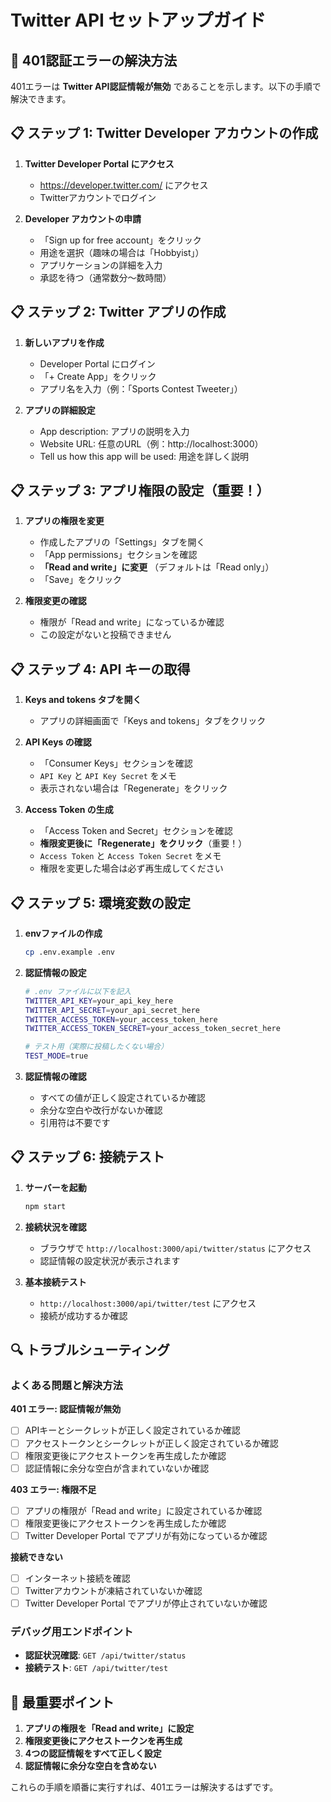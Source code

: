 # Twitter API セットアップガイド

## 🔧 401認証エラーの解決方法

401エラーは **Twitter API認証情報が無効** であることを示します。以下の手順で解決できます。

## 📋 ステップ 1: Twitter Developer アカウントの作成

1. **Twitter Developer Portal にアクセス**
   - https://developer.twitter.com/ にアクセス
   - Twitterアカウントでログイン

2. **Developer アカウントの申請**
   - 「Sign up for free account」をクリック
   - 用途を選択（趣味の場合は「Hobbyist」）
   - アプリケーションの詳細を入力
   - 承認を待つ（通常数分〜数時間）

## 📋 ステップ 2: Twitter アプリの作成

1. **新しいアプリを作成**
   - Developer Portal にログイン
   - 「+ Create App」をクリック
   - アプリ名を入力（例：「Sports Contest Tweeter」）

2. **アプリの詳細設定**
   - App description: アプリの説明を入力
   - Website URL: 任意のURL（例：http://localhost:3000）
   - Tell us how this app will be used: 用途を詳しく説明

## 📋 ステップ 3: アプリ権限の設定（重要！）

1. **アプリの権限を変更**
   - 作成したアプリの「Settings」タブを開く
   - 「App permissions」セクションを確認
   - **「Read and write」に変更** （デフォルトは「Read only」）
   - 「Save」をクリック

2. **権限変更の確認**
   - 権限が「Read and write」になっているか確認
   - この設定がないと投稿できません

## 📋 ステップ 4: API キーの取得

1. **Keys and tokens タブを開く**
   - アプリの詳細画面で「Keys and tokens」タブをクリック

2. **API Keys の確認**
   - 「Consumer Keys」セクションを確認
   - `API Key` と `API Key Secret` をメモ
   - 表示されない場合は「Regenerate」をクリック

3. **Access Token の生成**
   - 「Access Token and Secret」セクションを確認
   - **権限変更後に「Regenerate」をクリック**（重要！）
   - `Access Token` と `Access Token Secret` をメモ
   - 権限を変更した場合は必ず再生成してください

## 📋 ステップ 5: 環境変数の設定

1. **envファイルの作成**
   ```bash
   cp .env.example .env
   ```

2. **認証情報の設定**
   ```bash
   # .env ファイルに以下を記入
   TWITTER_API_KEY=your_api_key_here
   TWITTER_API_SECRET=your_api_secret_here
   TWITTER_ACCESS_TOKEN=your_access_token_here
   TWITTER_ACCESS_TOKEN_SECRET=your_access_token_secret_here
   
   # テスト用（実際に投稿したくない場合）
   TEST_MODE=true
   ```

3. **認証情報の確認**
   - すべての値が正しく設定されているか確認
   - 余分な空白や改行がないか確認
   - 引用符は不要です

## 📋 ステップ 6: 接続テスト

1. **サーバーを起動**
   ```bash
   npm start
   ```

2. **接続状況を確認**
   - ブラウザで `http://localhost:3000/api/twitter/status` にアクセス
   - 認証情報の設定状況が表示されます

3. **基本接続テスト**
   - `http://localhost:3000/api/twitter/test` にアクセス
   - 接続が成功するか確認

## 🔍 トラブルシューティング

### よくある問題と解決方法

**401 エラー: 認証情報が無効**
- [ ] APIキーとシークレットが正しく設定されているか確認
- [ ] アクセストークンとシークレットが正しく設定されているか確認
- [ ] 権限変更後にアクセストークンを再生成したか確認
- [ ] 認証情報に余分な空白が含まれていないか確認

**403 エラー: 権限不足**
- [ ] アプリの権限が「Read and write」に設定されているか確認
- [ ] 権限変更後にアクセストークンを再生成したか確認
- [ ] Twitter Developer Portal でアプリが有効になっているか確認

**接続できない**
- [ ] インターネット接続を確認
- [ ] Twitterアカウントが凍結されていないか確認
- [ ] Twitter Developer Portal でアプリが停止されていないか確認

### デバッグ用エンドポイント

- **認証状況確認**: `GET /api/twitter/status`
- **接続テスト**: `GET /api/twitter/test`

## 🎯 最重要ポイント

1. **アプリの権限を「Read and write」に設定**
2. **権限変更後にアクセストークンを再生成**
3. **4つの認証情報をすべて正しく設定**
4. **認証情報に余分な空白を含めない**

これらの手順を順番に実行すれば、401エラーは解決するはずです。
